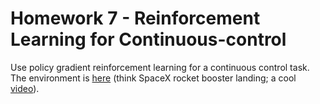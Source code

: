 # Homework 7 - Reinforcement Learning for Continuous-control
Use policy gradient reinforcement learning for a continuous control task. The environment is [here](https://gym.openai.com/envs/LunarLanderContinuous-v2/) (think SpaceX rocket booster landing; a cool [video](https://www.youtube.com/watch?v=RfWAUXAJm-o)).
